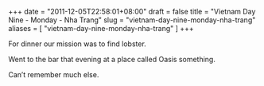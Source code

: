 +++
date = "2011-12-05T22:58:01+08:00"
draft = false
title = "Vietnam Day Nine - Monday - Nha Trang"
slug = "vietnam-day-nine-monday-nha-trang"
aliases = [
	"vietnam-day-nine-monday-nha-trang"
]
+++

For dinner our mission was to find lobster.

Went to the bar that evening at a place called Oasis something.

Can’t remember much else.


